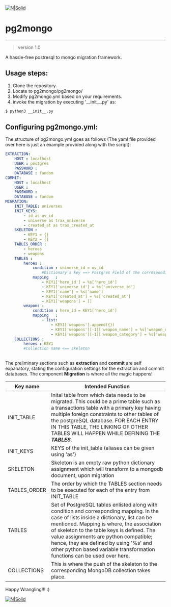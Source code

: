 [![N|Solid](https://github.com/datawrangl3r/pg2mongo/blob/master/pg2mongo.png)](https://github.com/datawrangl3r/pg2mongo)
# pg2mongo
-----------
> version 1.0

A hassle-free postresql to mongo migration framework.

## Usage steps:
1. Clone the repository.
2. Locate to pg2mongo/pg2mongo/
3. Modify pg2mongo.yml based on your requirements.
4. invoke the migration by executing '\_\_init\_\_.py' as:
```sh
$ python3 __init__.py
```

## Configuring pg2mongo.yml:

The structure of pg2mongo.yml goes as follows (The yaml file provided over here is just an example provided along with the script):

```yml
EXTRACTION:
    HOST : localhost 
    USER : postgres
    PASSWORD : 
    DATABASE : fandom
COMMIT:
    HOST : localhost
    USER :
    PASSWORD :
    DATABASE : fandom
MIGRATION:
    INIT_TABLE: universes
    INIT_KEYS:
        - id as uv_id
        - universe as trax_universe
        - created_at as trax_created_at
    SKELETON : 
        - KEY1 = {}
        - KEY2 = {}
    TABLES_ORDER :
        - heroes
        - weapons
    TABLES :
        heroes :
            condition : universe_id = uv_id
                #Dictionary's key ==> Postgres Field of the corresponding schema.table1
            mapping   :
                - KEY1['hero_id'] = %s['hero_id']
                - KEY1['universe_id'] = %s['universe_id']
                - KEY1['name'] = %s['name']
                - KEY1['created_at'] = %s['created_at']
                - KEY1['weapons'] = []
        weapons :
            condition : hero_id = KEY1['hero_id']
            mapping   :
                - list:
                    - KEY1['weapons'].append({})
                    - KEY1['weapons'][-1]['weapon_name'] = %s['weapon_name']
                    - KEY1['weapons'][-1]['weapon_category'] = %s['weapon_category']
    COLLECTIONS :
        heroes : KEY1
        #Collection name <== skeleton
        
```

The preliminary sections such as **extraction** and **commit** are self expanatory, stating the configuration settings for the extraction and commit databases. The component **Migration** is where all the magic happens!

|Key name | Intended Function |
|---------|-------------------|
| INIT_TABLE | Inital table from which data needs to be migrated. This could be a prime table such as a transactions table with a primary key having multiple foreign constraints to other tables of the postgreSQL database. FOR EACH ENTRY IN THIS TABLE, THE LINKING OF OTHER TABLES WILL HAPPEN WHILE DEFINING THE ***TABLES***.
| INIT_KEYS | KEYS of the init_table (aliases can be given using 'as')|
| SKELETON | Skeleton is an empty raw python dictionary assignment which will transform to a mongodb document, upon migration |
| TABLES_ORDER | The order by which the TABLES section needs to be executed for each of the entry from INIT_TABLE |
| TABLES | Set of PostgreSQL tables enlisted along with condition and corresponding mapping. In the case of lists inside a dictionary, list can be mentioned. Mapping is where, the association of skeleton to the table keys is defined. The value assignments are python compatible; hence, they are defined by using '%s' and other python based variable transformation functions can be used over here.|
| COLLECTIONS | This is where the push of the skeleton to the corresponding MongoDB collection takes place. |

Happy Wrangling!!! :)

[![N|Solid](http://3.bp.blogspot.com/-UT3SH3wDuYE/WULNcoEkC4I/AAAAAAAAHcc/KaGogqAIvuwPu9UP06jiEl2U39Wj7VX2ACK4BGAYYCw/w800/Logomakr_7nINLC.png)](http://www.datawrangler.in/)